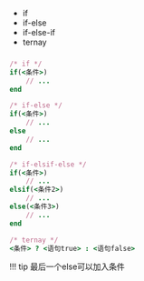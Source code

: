 - if
- if-else
- if-else-if
- ternay



###  ###

```rb
/* if */
if(<条件>)
	// ...
end

/* if-else */
if(<条件>)
	// ...
else
	// ...
end

/* if-elsif-else */
if(<条件>)
	// ...
elsif(<条件2>)
	// ...
else(<条件3>)
	// ...
end

/* ternay */
<条件> ? <语句true> : <语句false>
```

!!! tip
	最后一个else可以加入条件